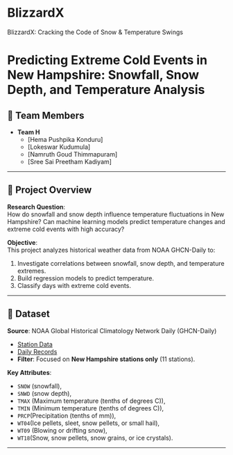 # BlizzardX
BlizzardX: Cracking the Code of Snow &amp; Temperature Swings

# Predicting Extreme Cold Events in New Hampshire: Snowfall, Snow Depth, and Temperature Analysis



## 👥 Team Members
- **Team H**    
  - [Hema Pushpika Konduru]
  - [Lokeswar Kudumula] 
  - [Namruth Goud Thimmapuram]
  - [Sree Sai Preetham Kadiyam] 

---

## 📌 Project Overview
**Research Question**:  
How do snowfall and snow depth influence temperature fluctuations in New Hampshire? Can machine learning models predict temperature changes and extreme cold events with high accuracy?  

**Objective**:  
This project analyzes historical weather data from NOAA GHCN-Daily to:  
1. Investigate correlations between snowfall, snow depth, and temperature extremes.  
2. Build regression models to predict temperature.  
3. Classify days with extreme cold events.  

---

## 📂 Dataset
**Source**: NOAA Global Historical Climatology Network Daily (GHCN-Daily)  
- [Station Data](https://www.ncei.noaa.gov/pub/data/ghcn/daily/ghcnd-stations.txt)  
- [Daily Records](https://www.ncei.noaa.gov/pub/data/ghcn/daily/all/)  
- **Filter**: Focused on **New Hampshire stations only** (11 stations).  

**Key Attributes**:  
- `SNOW` (snowfall),
- `SNWD` (snow depth),
- `TMAX` (Maximum temperature (tenths of degrees C)), 
- `TMIN` (Minimum temperature (tenths of degrees C)),
- `PRCP`(Precipitation (tenths of mm)), 
- `WT04`(Ice pellets, sleet, snow pellets, or small hail), 
- `WT09` (Blowing or drifting snow), 
- `WT18`(Snow, snow pellets, snow grains, or ice crystals).  

---


